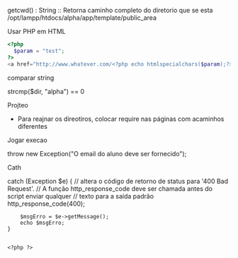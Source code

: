 
getcwd() : String :: Retorna caminho completo do diretorio que se esta
/opt/lampp/htdocs/alpha/app/template/public_area

Usar PHP em HTML
````php
<?php
  $param = "test";
?>
<a href="http://www.whatever.com/<?php echo htmlspecialchars($param);?>">Click Here</a>
````

comparar string

strcmp($dir, "alpha") == 0

Projteo
+ Para reajnar os direotiros, colocar require nas páginas com acaminhos diferentes

Jogar execao

throw new Exception("O email do aluno deve ser fornecido");

Cath

catch (Exception $e) {
        // altera o código de retorno de status para '400 Bad Request'.
        // A função http_response_code deve ser chamada antes do script enviar qualquer
        // texto para a saída padrão
        http_response_code(400);

        $msgErro = $e->getMessage();
        echo $msgErro;
    }


    <?php ?>
